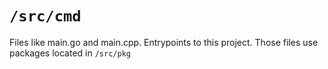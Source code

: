 # `/src/cmd`

Files like main.go and main.cpp. Entrypoints to this project.
Those files use packages located in `/src/pkg`

